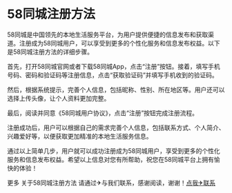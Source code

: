 # 58同城注册方法

58同城是中国领先的本地生活服务平台，为用户提供便捷的信息发布和获取渠道。注册成为58同城用户，可以享受到更多的个性化服务和信息发布权益。以下是58同城注册方法的详细步骤。

首先，打开58同城官网或者下载58同城App，点击“注册”按钮。接着，填写手机号码、密码和验证码等注册信息，点击“获取验证码”并填写手机收到的验证码。

然后，根据系统提示，完善个人信息，包括昵称、性别、所在地区等。用户还可以选择上传头像，让个人资料更加完整。

最后，阅读并同意《58同城用户协议》，点击“注册”按钮完成注册流程。

注册成功后，用户可以根据自己的需求完善个人信息，包括联系方式、个人简介、兴趣爱好等，以便获取更加精准的本地生活服务信息。

通过以上简单几步，用户就可以成功注册成为58同城用户，享受到更多的个性化服务和信息发布权益。希望以上信息对您有所帮助，祝您在58同城平台上拥有愉快的体验！

更多 关于58同城注册方法 请通过✈与我们联系，感谢阅读，谢谢！[点我✈联系](https://c.k02.cc)